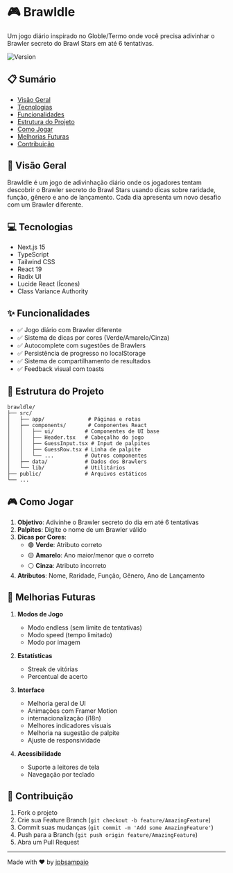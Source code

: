 # 🎮 Brawldle

Um jogo diário inspirado no Globle/Termo onde você precisa adivinhar o Brawler secreto do Brawl Stars em até 6 tentativas.

![Version](https://img.shields.io/badge/version-1.0.0-green.svg)

## 📋 Sumário

- [Visão Geral](#-visão-geral)
- [Tecnologias](#-tecnologias)
- [Funcionalidades](#-funcionalidades)
- [Estrutura do Projeto](#-estrutura-do-projeto)
- [Como Jogar](#-como-jogar)
- [Melhorias Futuras](#-melhorias-futuras)
- [Contribuição](#-contribuição)

## 🎯 Visão Geral

Brawldle é um jogo de adivinhação diário onde os jogadores tentam descobrir o Brawler secreto do Brawl Stars usando dicas sobre raridade, função, gênero e ano de lançamento. Cada dia apresenta um novo desafio com um Brawler diferente.

## 💻 Tecnologias

- Next.js 15
- TypeScript
- Tailwind CSS
- React 19
- Radix UI
- Lucide React (Ícones)
- Class Variance Authority

## ✨ Funcionalidades

- ✅ Jogo diário com Brawler diferente
- ✅ Sistema de dicas por cores (Verde/Amarelo/Cinza)
- ✅ Autocomplete com sugestões de Brawlers
- ✅ Persistência de progresso no localStorage
- ✅ Sistema de compartilhamento de resultados
- ✅ Feedback visual com toasts

## 📁 Estrutura do Projeto

```
brawldle/
├── src/
│   ├── app/              # Páginas e rotas
│   ├── components/       # Componentes React
│   │   ├── ui/          # Componentes de UI base
│   │   ├── Header.tsx   # Cabeçalho do jogo
│   │   ├── GuessInput.tsx # Input de palpites
│   │   ├── GuessRow.tsx # Linha de palpite
│   │   └── ...          # Outros componentes
│   ├── data/            # Dados dos Brawlers
│   └── lib/             # Utilitários
├── public/              # Arquivos estáticos
└── ...
```

## 🎮 Como Jogar

1. **Objetivo**: Adivinhe o Brawler secreto do dia em até 6 tentativas
2. **Palpites**: Digite o nome de um Brawler válido
3. **Dicas por Cores**:
    - 🟢 **Verde**: Atributo correto
    - 🟡 **Amarelo**: Ano maior/menor que o correto
    - ⚪ **Cinza**: Atributo incorreto
4. **Atributos**: Nome, Raridade, Função, Gênero, Ano de Lançamento

## 🚀 Melhorias Futuras

1. **Modos de Jogo**
    - Modo endless (sem limite de tentativas)
    - Modo speed (tempo limitado)
    - Modo por imagem

2. **Estatísticas**
    - Streak de vitórias
    - Percentual de acerto

3. **Interface**
    - Melhoria geral de UI
    - Animações com Framer Motion
    - internacionalização (i18n)
    - Melhores indicadores visuais
    - Melhoria na sugestão de palpite
    - Ajuste de responsividade

4. **Acessibilidade**
    - Suporte a leitores de tela
    - Navegação por teclado

## 🤝 Contribuição

1. Fork o projeto
2. Crie sua Feature Branch (`git checkout -b feature/AmazingFeature`)
3. Commit suas mudanças (`git commit -m 'Add some AmazingFeature'`)
4. Push para a Branch (`git push origin feature/AmazingFeature`)
5. Abra um Pull Request

---

Made with ❤️ by [jpbsampaio](https://github.com/jpbsampaio)
